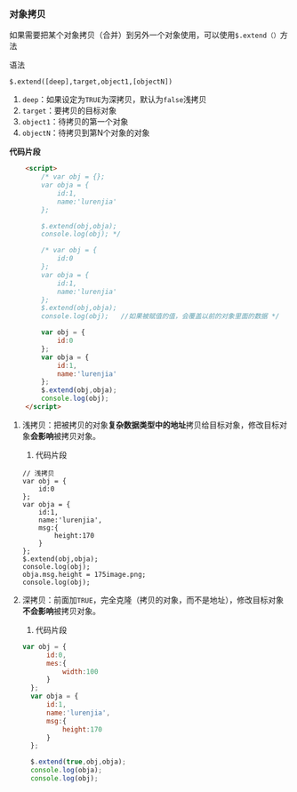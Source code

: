 ### 对象拷贝

如果需要把某个对象拷贝（合并）到另外一个对象使用，可以使用`$.extend（）`方法

语法

```
$.extend([deep],target,object1,[objectN])
```

1. `deep`：如果设定为`TRUE`为深拷贝，默认为`false`浅拷贝
2. `target`：要拷贝的目标对象
3. `object1`：待拷贝的第一个对象
4. `objectN`：待拷贝到第N个对象的对象

**代码片段**

```html
    <script>
        /* var obj = {};
        var obja = {
            id:1,
            name:'lurenjia'
        };

        $.extend(obj,obja);
        console.log(obj); */

        /* var obj = {
            id:0
        };
        var obja = {
            id:1,
            name:'lurenjia'
        };
        $.extend(obj,obja);
        console.log(obj);   //如果被赋值的值，会覆盖以前的对象里面的数据 */

        var obj = {
            id:0
        };
        var obja = {
            id:1,
            name:'lurenjia'
        };
        $.extend(obj,obja);
        console.log(obj);
    </script>
```



1. 浅拷贝：把被拷贝的对象**复杂数据类型中的地址**拷贝给目标对象，修改目标对象**会影响**被拷贝对象。

    1. 代码片段

    ```
    // 浅拷贝
    var obj = {
        id:0
    };
    var obja = {
        id:1,
        name:'lurenjia',
        msg:{
            height:170
        }
    };
    $.extend(obj,obja);
    console.log(obj);
    obja.msg.height = 175image.png;
    console.log(obj);
    ```

    

2. 深拷贝：前面加`TRUE`，完全克隆（拷贝的对象，而不是地址），修改目标对象**不会影响**被拷贝对象。

    1. 代码片段

    ```js
    var obj = {
          id:0,
          mes:{
              width:100
          }
      };
      var obja = {
          id:1,
          name:'lurenjia',
          msg:{
              height:170
          }
      };
    
      $.extend(true,obj,obja);
      console.log(obja);
      console.log(obj);
    ```



